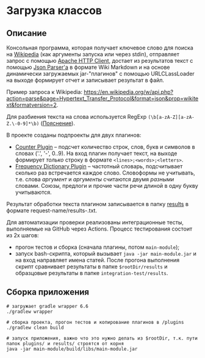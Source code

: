 # Загрузка классов #

## Описание
Консольная программа, которая получает ключевое слово для поиска на [Wikipedia](https://en.wikipedia.org) (как аргументы запуска или через stdin), отправляет запрос с помощью [Apache HTTP Client](https://hc.apache.org/httpcomponents-client-ga/tutorial/html/index.html),
достает из результатов текст с помощью [Json Parser'а]((https://github.com/google/gson)) в формате Wiki Markdown и на основе динамически загружаемых jar-"плагинов" с помощью URLCLassLoader на выходе формирует отчет и записывает результат в файл.

Пример запроса к Wikipedia: https://en.wikipedia.org/w/api.php?action=parse&page=Hypertext_Transfer_Protocol&format=json&prop=wikitext&formatversion=2.
   
Для разбиения текста на слова используется RegExp `(\b[a-zA-Z][a-zA-Z.\-0-9]*\b)` ([Пояснение](https://regexper.com/#%28%5Cb%5Ba-zA-Z%5D%5Ba-zA-Z.%5C-0-9%5D*%5Cb%29)).

В проекте созданы подпроекты для двух плагинов:
  - [Counter Plugin](/counter-plugin) – подсчет количество строк, слов, букв и символов в словах ('.', '-', 0..9). На вход плагин получает текст,
на выходе формирует _только_ строку в формате `<lines>;<words>;<letters>`.
  - [Frequency Dictionary Plugin](/frequency-dictionary-plugin) – частотный словарь, подсчитывает сколько раз встречается каждое слово.
Словоформы не учитывать, т.е. слова _аргумент_ и _аргументы_ считаются двумя _разными_ словами. Союзы, предлоги и прочие части речи длиной в одну букву учитываются.

Результат обработки текста плагином записывается в папку [results](/results) в формате request-name/results-<plugin-name>.txt.

Для автоматизации проверки реализованы интеграционные тесты, выполняемые на GitHub через Actions. Процесс тестирования состоит из 2х шагов:
- прогон тестов и сборка (сначала плагины, потом `main-module`);
- запуск bash-скрипта, который вызывает `java -jar main-module.jar` и на вход направляет имена статей. После прогона выполнения скрипт сравнивает
результаты в папке `$rootDir/results` и образцовые результаты в папке `integration-test/results`.

## Сборка приложения 
```shell script
# загружает gradle wrapper 6.6
./gradlew wrapper

# сборка проекта, прогон тестов и копирование плагинов в /plugins
./gradlew clean build 

# запуск приложения, важно что это нужно делать из $rootDir, т.к. пути папок plugins/ и results/ строятся от корня
java -jar main-module/build/libs/main-module.jar  
```




